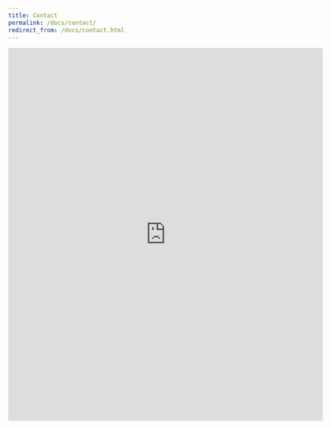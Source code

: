 ```yaml
---
title: Contact
permalink: /docs/contact/
redirect_from: /docs/contact.html
---
```


<iframe src="https://docs.google.com/forms/d/e/1FAIpQLSf19-AXxu_62XqdUjIjVVOCEvZLnauHbfH1co7tuTZhXQbYbA/viewform?embedded=true" width="640" height="760" frameborder="0" marginheight="0" marginwidth="0">読み込んでいます...</iframe>
